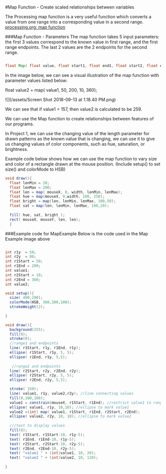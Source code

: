 #Map Function - Create scaled relationships between variables

The Processing map function is a very useful function which converts a value from one range into a corresponding value in a second range. [processing.org: map function](https://processing.org/reference/map_.html) 

###Map Function - Parameters
The map function takes 5 input parameters:  the first 3 values correspond to the known value in first range, and the first range endpoints.  The last 2 values are the 2 endpoints for the second range.  

```java

float Map( float value, float start1, float end1, float start2, float end2) 
```
In the image below, we can see a visual illustration of the map function with parameter values listed below: 

float value2 = map( value1, 50, 200, 10, 360);

![](/assets/Screen Shot 2018-09-13 at 1.18.40 PM.png)

We can see that if value1 = 157, then value2 is calculated to be 259.

We can use the Map function to create relationships between features of our programs.  

In Project 1, we can use the changing value of the length parameter for drawn patterns as the known value that is changing, we can use it to give us changing values of color components, such as hue, saturation, or brightness. 

Example code below shows how we can use the map function to vary size and color of a rectangle drawn at the mouse position. (Include setup() to set size() and colorMode to HSB)

```java
void draw(){
  float lenMin = 20;
  float lenMax = 200;
  float len = map( mouseX, 0, width, lenMin, lenMax);
  float hue = map(mouseX, 0,width, 100, 250);
  float bright = map(len, lenMin, lenMax, 100,50);
  float sat = map(len, lenMin, lenMax, 100,20);
  
  fill( hue, sat, bright );
  rect( mouseX, mouseY, len, len);
  }
```


###Example code for MapExample
Below is the code used in the Map Example image above

```java

int r1y  = 50;
int r2y  = 80;
int r1Start = 50;
int r1End = 200;
int value1;
int r2Start = 10;
int r2End = 360;
int value2;

void setup(){
  size( 400,200);
  colorMode(HSB, 360,100,100);
  strokeWeight(2);
  
}

void draw(){
  background(255);
  fill(0);
  stroke(0);
  //range1 and endpoints
  line( r1Start, r1y, r1End, r1y);
  ellipse( r1Start, r1y, 5, 5);
  ellipse( r1End, r1y, 5,5);
   
   //range2 and endpoints
  line( r2Start, r2y, r2End, r2y);
  ellipse( r2Start, r2y, 5, 5);
  ellipse( r2End, r2y, 5,5);

  stroke( 150);
  line( value1, r1y, value2,r2y); //line connecting values
  fill(0,100,100);
  value1 = constrain(mouseX, r1Start, r1End); //restrict value1 to range1
  ellipse( value1, r1y, 10,10); //ellipse to mark value1
  value2 =(int) map( value1, r1Start, r1End, r2Start, r2End);
  ellipse( value2, r2y, 10, 10); //ellipse to mark value2
  
  ///text to display values
  fill(0);
  text( r1Start, r1Start-10, r1y-5);
  text( r1End, r1End-10, r1y-5);
  text( r2Start, r2Start-10, r2y-5);
  text( r2End, r2End-10, r2y-5);
  text( "value1 " + (int)value1, 10, 20);
  text( "value2 " + (int)value2, 10, 120); 
  
} 

```








